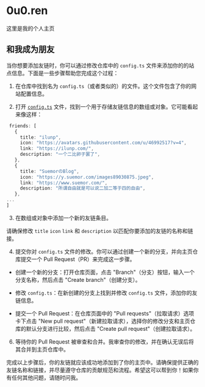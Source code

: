 # 0u0.ren

这里是我的个人主页

## 和我成为朋友

当你想要添加友链时，你可以通过修改仓库中的 `config.ts` 文件来添加你的的站点信息。下面是一些步骤帮助您完成这个过程：

1. 在仓库中找到名为 `config.ts`（或者类似的）的文件。这个文件包含了你的网站配置信息。

2. 打开 [`config.ts`](https://github.com/MiaoMint/0u0.ren/blob/main/src/config.ts#L53) 文件，找到一个用于存储友链信息的数组或对象。它可能看起来像这样：

 ```typescript
  friends: [
    {
      title: "ilunp",
      icon: "https://avatars.githubusercontent.com/u/46992517?v=4",
      link: "https://ilunp.com/",
      description: "一个二比卵子罢了",
    },
    {
      title: "SuemorのBlog",
      icon: "https://y.suemor.com/images89030875.jpeg",
      link: "https://www.suemor.com/",
      description: "所谓自由就是可以说二加二等于四的自由",
    },
...
]
 ```

3. 在数组或对象中添加一个新的友链条目。

请确保修改 `title` `icon` `link` 和 `description` 以匹配你要添加的友链的名称和链接。

4. 提交你对 `config.ts` 文件的修改。你可以通过创建一个新的分支，并向主页仓库提交一个 Pull Request（PR）来完成这一步骤。

 - 创建一个新的分支：打开仓库页面，点击 "Branch"（分支）按钮，输入一个分支名称，然后点击 "Create branch"（创建分支）。

 - 修改 `config.ts`：在新创建的分支上找到并修改 `config.ts` 文件，添加你的友链信息。

 - 提交一个 Pull Request：在仓库页面中的 "Pull requests"（拉取请求）选项卡下点击 "New pull request"（新建拉取请求），选择你的修改分支和主页仓库的默认分支进行比较，然后点击 "Create pull request"（创建拉取请求）。

6. 等待你的 Pull Request 被审查和合并。我审查你的修改，并在确认无误后将其合并到主页仓库中。

完成以上步骤后，你的友链就应该成功地添加到了你的主页中。请确保提供正确的友链名称和链接，并尽量遵守仓库的贡献规范和流程。希望这可以帮到你！如果你有任何其他问题，请随时问我。
